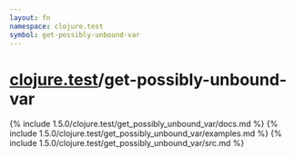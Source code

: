 ```yaml
---
layout: fn
namespace: clojure.test
symbol: get-possibly-unbound-var
---
```


# [clojure.test](../)/get-possibly-unbound-var

{% include 1.5.0/clojure.test/get_possibly_unbound_var/docs.md %}
{% include 1.5.0/clojure.test/get_possibly_unbound_var/examples.md %}
{% include 1.5.0/clojure.test/get_possibly_unbound_var/src.md %}

